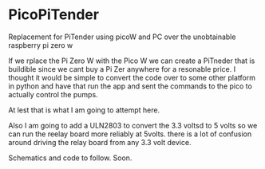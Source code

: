 # PicoPiTender
Replacement for PiTender using picoW and PC over the unobtainable raspberry pi zero w



If we rplace the Pi Zero W with the Pico W we can create a PiTneder that is buildible since we cant buy a Pi Zer anywhere for a resonable price.
I thought it would be simple to convert the code over to some other platform in python and have that run the app and sent the commands to the pico to actually control the pumps.  


At lest that is what I am going to attempt here.

Also I am going to add a ULN2803 to convert the 3.3 voltsd to 5 volts so we can run the reelay board more reliably at 5volts.  there is a  lot of confusion around driving the relay board from any 3.3 volt device. 

Schematics and code to follow. Soon.
